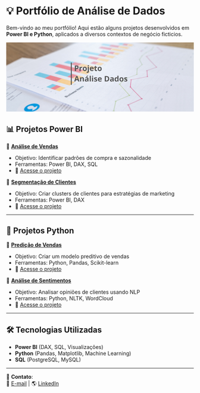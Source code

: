 # 💡 Portfólio de Análise de Dados  

Bem-vindo ao meu portfólio! Aqui estão alguns projetos desenvolvidos em **Power BI e Python**, aplicados a diversos contextos de negócio ficticios. 
<p align="center">
  <img src="capa.png" alt="Capa do Portfólio" width="800">
</p>

## 📊 Projetos Power BI  
📌 **[Análise de Vendas](./PowerBI/Projeto_1_Analise_Vendas/)**  
   - Objetivo: Identificar padrões de compra e sazonalidade  
   - Ferramentas: Power BI, DAX, SQL  
   - 🔗 [Acesse o projeto](./PowerBI/Projeto_1_Analise_Vendas/)  

📌 **[Segmentação de Clientes](./PowerBI/Projeto_2_Segmentacao_Clientes/)**  
   - Objetivo: Criar clusters de clientes para estratégias de marketing  
   - Ferramentas: Power BI, DAX  
   - 🔗 [Acesse o projeto](./PowerBI/Projeto_2_Segmentacao_Clientes/)  

---

## 🐍 Projetos Python  
📌 **[Predição de Vendas](./Python/Projeto_1_Predicao_Vendas/)**  
   - Objetivo: Criar um modelo preditivo de vendas  
   - Ferramentas: Python, Pandas, Scikit-learn  
   - 🔗 [Acesse o projeto](./Python/Projeto_1_Predicao_Vendas/)  

📌 **[Análise de Sentimentos](./Python/Projeto_2_Analise_Sentimentos/)**  
   - Objetivo: Analisar opiniões de clientes usando NLP  
   - Ferramentas: Python, NLTK, WordCloud  
   - 🔗 [Acesse o projeto](./Python/Projeto_2_Analise_Sentimentos/)  

---

## 🛠️ Tecnologias Utilizadas  
- **Power BI** (DAX, SQL, Visualizações)  
- **Python** (Pandas, Matplotlib, Machine Learning)  
- **SQL** (PostgreSQL, MySQL)  

---

🚀 **Contato**:  
📧 [E-mail](mailto:seuemail@email.com) | 🌎 [LinkedIn](https://www.linkedin.com/in/seu-perfil)  

